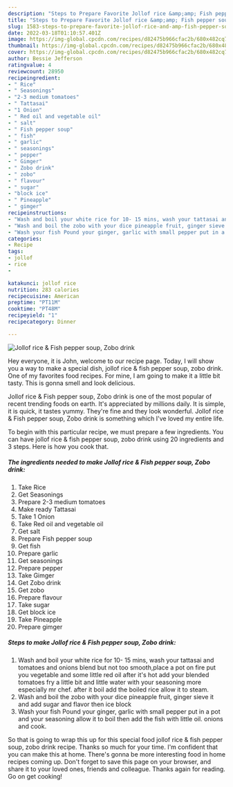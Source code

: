 ```yaml
---
description: "Steps to Prepare Favorite Jollof rice &amp;amp; Fish pepper soup, Zobo drink"
title: "Steps to Prepare Favorite Jollof rice &amp;amp; Fish pepper soup, Zobo drink"
slug: 1583-steps-to-prepare-favorite-jollof-rice-and-amp-fish-pepper-soup-zobo-drink
date: 2022-03-18T01:10:57.401Z
image: https://img-global.cpcdn.com/recipes/d82475b966cfac2b/680x482cq70/jollof-rice-fish-pepper-soup-zobo-drink-recipe-main-photo.jpg
thumbnail: https://img-global.cpcdn.com/recipes/d82475b966cfac2b/680x482cq70/jollof-rice-fish-pepper-soup-zobo-drink-recipe-main-photo.jpg
cover: https://img-global.cpcdn.com/recipes/d82475b966cfac2b/680x482cq70/jollof-rice-fish-pepper-soup-zobo-drink-recipe-main-photo.jpg
author: Bessie Jefferson
ratingvalue: 4
reviewcount: 28950
recipeingredient:
- " Rice"
- " Seasonings"
- "2-3 medium tomatoes"
- " Tattasai"
- "1 Onion"
- " Red oil and vegetable oil"
- " salt"
- " Fish pepper soup"
- " fish"
- " garlic"
- " seasonings"
- " pepper"
- " Gimger"
- " Zobo drink"
- " zobo"
- " flavour"
- " sugar"
- "block ice"
- " Pineapple"
- " gimger"
recipeinstructions:
- "Wash and boil your white rice for 10- 15 mins, wash your tattasai and tomatoes and onions blend but not too smooth,place a pot on fire put you vegetable and some little red oil after it&#39;s hot add your blended tomatoes fry a little bit and little water with your seasoning more especially mr chef. after it boil add the boiled rice allow it to steam."
- "Wash and boil the zobo with your dice pineapple fruit, ginger sieve it and add sugar and flavor then ice block"
- "Wash your fish Pound your ginger, garlic with small pepper put in a pot and your seasoning allow it to boil then add the fish with little oil. onions and cook."
categories:
- Recipe
tags:
- jollof
- rice
- 

katakunci: jollof rice  
nutrition: 283 calories
recipecuisine: American
preptime: "PT11M"
cooktime: "PT48M"
recipeyield: "1"
recipecategory: Dinner

---
```



![Jollof rice &amp; Fish pepper soup, Zobo drink](https://img-global.cpcdn.com/recipes/d82475b966cfac2b/680x482cq70/jollof-rice-fish-pepper-soup-zobo-drink-recipe-main-photo.jpg)

Hey everyone, it is John, welcome to our recipe page. Today, I will show you a way to make a special dish, jollof rice &amp; fish pepper soup, zobo drink. One of my favorites food recipes. For mine, I am going to make it a little bit tasty. This is gonna smell and look delicious.



Jollof rice &amp; Fish pepper soup, Zobo drink is one of the most popular of recent trending foods on earth. It's appreciated by millions daily. It is simple, it is quick, it tastes yummy. They're fine and they look wonderful. Jollof rice &amp; Fish pepper soup, Zobo drink is something which I've loved my entire life.


To begin with this particular recipe, we must prepare a few ingredients. You can have jollof rice &amp; fish pepper soup, zobo drink using 20 ingredients and 3 steps. Here is how you cook that.

<!--inarticleads1-->

##### The ingredients needed to make Jollof rice &amp; Fish pepper soup, Zobo drink:

1. Take  Rice
1. Get  Seasonings
1. Prepare 2-3 medium tomatoes
1. Make ready  Tattasai
1. Take 1 Onion
1. Take  Red oil and vegetable oil
1. Get  salt
1. Prepare  Fish pepper soup
1. Get  fish
1. Prepare  garlic
1. Get  seasonings
1. Prepare  pepper
1. Take  Gimger
1. Get  Zobo drink
1. Get  zobo
1. Prepare  flavour
1. Take  sugar
1. Get block ice
1. Take  Pineapple
1. Prepare  gimger




<!--inarticleads2-->

##### Steps to make Jollof rice &amp; Fish pepper soup, Zobo drink:

1. Wash and boil your white rice for 10- 15 mins, wash your tattasai and tomatoes and onions blend but not too smooth,place a pot on fire put you vegetable and some little red oil after it&#39;s hot add your blended tomatoes fry a little bit and little water with your seasoning more especially mr chef. after it boil add the boiled rice allow it to steam.
1. Wash and boil the zobo with your dice pineapple fruit, ginger sieve it and add sugar and flavor then ice block
1. Wash your fish Pound your ginger, garlic with small pepper put in a pot and your seasoning allow it to boil then add the fish with little oil. onions and cook.




So that is going to wrap this up for this special food jollof rice &amp; fish pepper soup, zobo drink recipe. Thanks so much for your time. I'm confident that you can make this at home. There's gonna be more interesting food in home recipes coming up. Don't forget to save this page on your browser, and share it to your loved ones, friends and colleague. Thanks again for reading. Go on get cooking!
